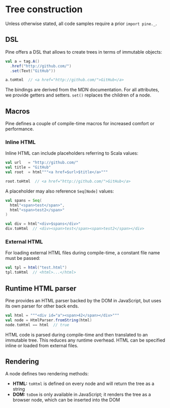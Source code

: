 # Tree construction
Unless otherwise stated, all code samples require a prior `import pine._`.

## DSL
Pine offers a DSL that allows to create trees in terms of immutable objects:

```scala
val a = tag.A()
  .href("http://github.com/")
  .set(Text("GitHub"))

a.toHtml  // <a href="http://github.com/">GitHub</a>
```

The bindings are derived from the MDN documentation. For all attributes, we provide getters and setters. `set()` replaces the children of a node.

## Macros
Pine defines a couple of compile-time macros for increased comfort or performance.

### Inline HTML
Inline HTML can include placeholders referring to Scala values:

```scala
val url   = "http://github.com/"
val title = "GitHub"
val root  = html"""<a href=$url>$title</a>"""

root.toHtml  // <a href="http://github.com/">GitHub</a>
```

A placeholder may also reference `Seq[Node]` values:

```scala
val spans = Seq(
  html"<span>test</span>",
  html"<span>test2</span>"
)

val div = html"<div>$spans</div>"
div.toHtml  // <div><span>test</span><span>test2</span></div>
```

### External HTML
For loading external HTML files during compile-time, a constant file name must be passed:

```scala
val tpl = html("test.html")
tpl.toHtml  // <html>...</html>
```

## Runtime HTML parser
Pine provides an HTML parser backed by the DOM in JavaScript, but uses its own parser for other back ends.

```scala
val html = """<div id="a"><span>42</span></div>"""
val node = HtmlParser.fromString(html)
node.toHtml == html  // true
```

HTML code is parsed during compile-time and then translated to an immutable tree. This reduces any runtime overhead. HTML can be specified inline or loaded from external files.

## Rendering
A node defines two rendering methods:

- **HTML:** `toHtml` is defined on every node and will return the tree as a string
- **DOM:** `toDom` is only available in JavaScript; it renders the tree as a browser node, which can be inserted into the DOM
